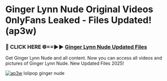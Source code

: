 # Ginger Lynn Nude Original Videos 0nlyFans Leaked - Files Updated! (ap3w)

<h3>🔴 CLICK HERE 🌐==►► <a href="https://tinyurl.com/5h6xmrr3" rel="nofollow">Ginger Lynn Nude Updated Files</a></h3>

Get Ginger Lynn Nude and all content. Now you can access all videos and pictures of Ginger Lynn Nude. New Updated Files 2025!

[![ap3w](https://i.imgur.com/KVD873Z.gif)](https://tinyurl.com/5h6xmrr3)
lolipop ginger nude